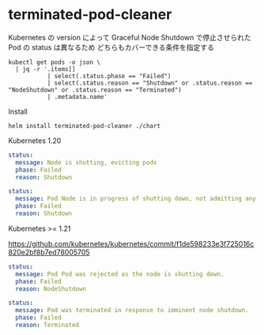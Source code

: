# terminated-pod-cleaner

Kubernetes の version によって Graceful Node Shutdown で停止させられた Pod の status は異なるため
どちらもカバーできる条件を指定する

```
kubectl get pods -o json \
  | jq -r '.items[]
           | select(.status.phase == "Failed")
           | select(.status.reason == "Shutdown" or .status.reason == "NodeShutdown" or .status.reason == "Terminated") 
           | .metadata.name'
```

Install

```
helm install terminated-pod-cleaner ./chart
```

Kubernetes 1.20

```yaml
status:
  message: Node is shutting, evicting pods
  phase: Failed
  reason: Shutdown
```

```yaml
status:
  message: Pod Node is in progress of shutting down, not admitting any new pods
  phase: Failed
  reason: Shutdown
```

Kubernetes >= 1.21

https://github.com/kubernetes/kubernetes/commit/f1de598233e3f725016c820e2bf8b7ed78005705

```yaml
status:
  message: Pod Pod was rejected as the node is shutting down.
  phase: Failed
  reason: NodeShutdown
```

```yaml
status:
  message: Pod was terminated in response to imminent node shutdown.
  phase: Failed
  reason: Terminated
```
